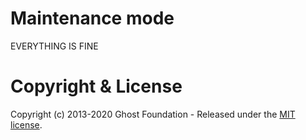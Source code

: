 # Maintenance mode
EVERYTHING IS FINE

# Copyright & License

Copyright (c) 2013-2020 Ghost Foundation - Released under the [MIT license](LICENSE).
